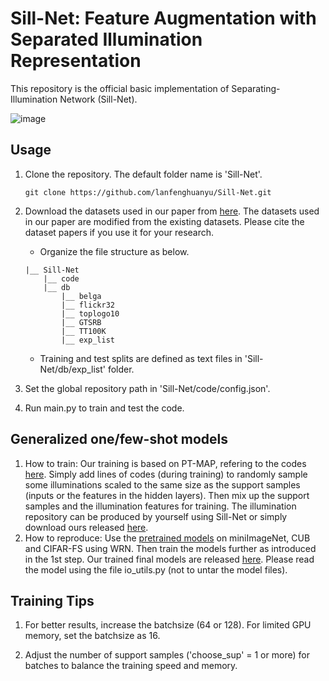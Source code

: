 # Sill-Net: Feature Augmentation with Separated Illumination Representation
This repository is the official basic implementation of Separating-Illumination Network (Sill-Net).


![image](https://github.com/lanfenghuanyu/Sill-net/blob/main/Model.png)

## Usage 
1. Clone the repository. The default folder name is 'Sill-Net'. 
   ```
   git clone https://github.com/lanfenghuanyu/Sill-Net.git
   ```

2. Download the datasets used in our paper from [here](https://forms.gle/sytKG3QaLfgTYtau5). The datasets used in our paper are modified from the existing datasets. Please cite the dataset papers if you use it for your research. 
   
   - Organize the file structure as below. 
   ```
   |__ Sill-Net
       |__ code
       |__ db
           |__ belga
           |__ flickr32
           |__ toplogo10
           |__ GTSRB
           |__ TT100K
           |__ exp_list
   ```
   
   - Training and test splits are defined as text files in 'Sill-Net/db/exp_list' folder. 

3. Set the global repository path in 'Sill-Net/code/config.json'. 

4. Run main.py to train and test the code. 

## Generalized one/few-shot models 

1. How to train: Our training is based on PT-MAP, refering to the codes [here](https://github.com/yhu01/PT-MAP). Simply add lines of codes (during training) to randomly sample some illuminations scaled to the same size as the support samples (inputs or the features in the hidden layers). Then mix up the support samples and the illumination features for training. The illumination repository can be produced by yourself using Sill-Net or simply download ours released [here](https://drive.google.com/file/d/1lIo4CQ2sBLzljMlnB6lYkxPZKJgp6xDE/view?usp=sharing).
2. How to reproduce: Use the [pretrained models](https://drive.google.com/file/d/1wVJlDnU00Gurs0pw54ZMqf4XsWhJWHIh/view) on miniImageNet, CUB and CIFAR-FS using WRN. Then train the models further as introduced in the 1st step. Our trained final models are released [here](https://drive.google.com/drive/folders/1iQzZdFte8gcLtIZdDXASqpCgJLMnUCuP?usp=sharing). Please read the model using the file io_utils.py (not to untar the model files). 

## Training Tips 
1. For better results, increase the batchsize (64 or 128). For limited GPU memory, set the batchsize as 16. 

2. Adjust the number of support samples ('choose_sup' = 1 or more) for batches to balance the training speed and memory. 
